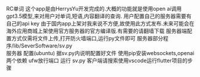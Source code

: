 RC单词
这个app是由HerrysYu开发完成的.大概的功能就是使用open ai调用gpt3.5模型,来对用户对单词,短语,内容翻译的查询.
用户配置自己的服务器需要有自己的api key
由于国内app上架对我来说不方便,故使用此方式发布.未来可能会在海外应用商城上架使用官方服务器的官方编译版.有需要的请翻墙下载
服务器端配置方式仅需将文件上传,打开防火墙端口,运行py文件即可
服务器部分程序/lib/SeverSoftware/sv.py  
服务器
配置(ubuntu)
据sv.py内说明配置好文件
使用pip安装websockets,openai两个依赖
ufw放行端口
运行 sv.py
客户端请搜索使用vscode运行flutter项目的步骤
